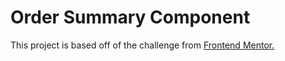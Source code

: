 # Order Summary Component

This project is based off of the challenge from [Frontend Mentor.](https://www.frontendmentor.io/challenges/order-summary-component-QlPmajDUj)